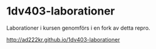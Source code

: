 ﻿1dv403-laborationer
===================

Laborationer i kursen genomförs i en fork av detta repro.


http://ad222kr.github.io/1dv403-laborationer